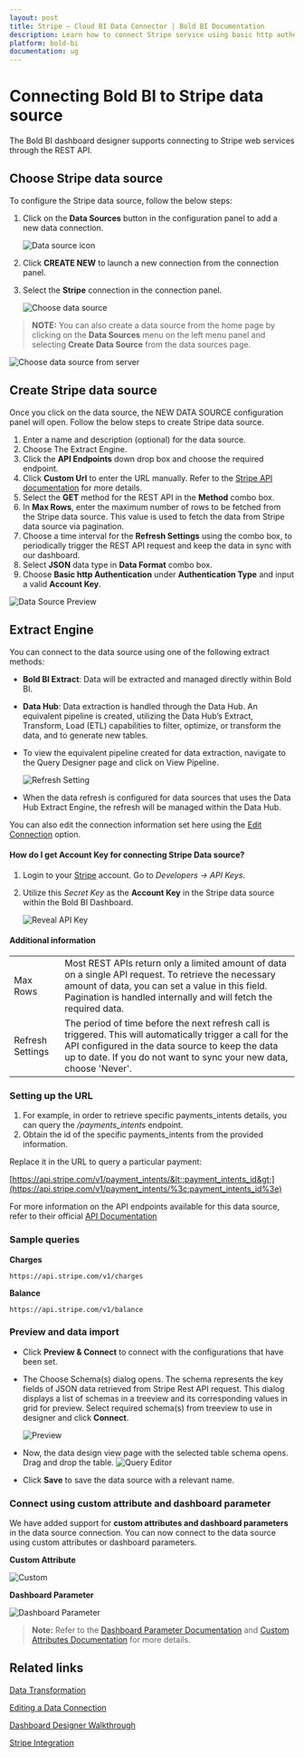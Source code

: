 ```yaml
---
layout: post
title: Stripe – Cloud BI Data Connector | Bold BI Documentation
description: Learn how to connect Stripe service using basic http authentication through REST API endpoint with Bold BI Cloud.
platform: bold-bi
documentation: ug
---
```


# Connecting Bold BI to Stripe data source
The Bold BI dashboard designer supports connecting to Stripe web services through the REST API. 

## Choose Stripe data source
To configure the Stripe data source, follow the below steps:
1. Click on the **Data Sources** button in the configuration panel to add a new data connection.

   ![Data source icon](/static/assets/working-with-datasource/data-connectors/images/common/DataSourcesIcon.png)

2. Click **CREATE NEW** to launch a new connection from the connection panel.
3. Select the **Stripe** connection in the connection panel.

   ![Choose data source](/static/assets/working-with-datasource/data-connectors/images/Stripe/ChooseDS.png)

> **NOTE:** You can also create a data source from the home page by clicking on the **Data Sources** menu on the left menu panel and selecting **Create Data Source** from the data sources page.

   ![Choose data source from server](/static/assets/working-with-datasource/data-connectors/images/Stripe/ChooseDS_Server.png)

## Create Stripe data source
Once you click on the data source, the NEW DATA SOURCE configuration panel will open. Follow the below steps to create Stripe data source.
1. Enter a name and description (optional) for the data source.
2. Choose The Extract Engine.
3. Click the **API Endpoints** down drop box and choose the required endpoint.
4. Click **Custom Url** to enter the URL manually. Refer to the [Stripe API documentation](https://stripe.com/docs/api) for more details.
5. Select the **GET** method for the REST API in the **Method** combo box.
6. In **Max Rows**, enter the maximum number of rows to be fetched from the Stripe data source. This value is used to fetch the data from Stripe data source via pagination.
7. Choose a time interval for the **Refresh Settings** using the combo box, to periodically trigger the REST API request and keep the data in sync with our dashboard.  
8. Select **JSON** data type in **Data Format** combo box.
9. Choose **Basic http Authentication** under **Authentication Type** and input a valid **Account Key**.

  ![Data Source Preview](/static/assets/working-with-datasource/data-connectors/images/Stripe/DataSourcesView.png)

## Extract Engine
You can connect to the data source using one of the following extract methods:
- **Bold BI Extract**: Data will be extracted and managed directly within Bold BI.
- **Data Hub**: Data extraction is handled through the Data Hub. An equivalent pipeline is created, utilizing the Data Hub’s Extract, Transform, Load (ETL) capabilities to filter, optimize, or transform the data, and to generate new tables.
- To view the equivalent pipeline created for data extraction, navigate to the Query Designer page and click on View Pipeline.

    ![Refresh Setting](/static/assets/working-with-datasource/images/View_Pipeline.png)

- When the data refresh is configured for data sources that uses the Data Hub Extract Engine, the refresh will be managed within the Data Hub.

You can also edit the connection information set here using the [Edit Connection](/working-with-data-sources/editing-a-data-connection/) option.

#### How do I get Account Key for connecting Stripe Data source?
1. Login to your [Stripe](https://dashboard.stripe.com/login) account. Go to *Developers -> API Keys*.
2. Utilize this *Secret Key* as the **Account Key** in the Stripe data source within the Bold BI Dashboard.

   ![Reveal API Key](/static/assets/working-with-datasource/data-connectors/images/Stripe/APIKey.png)

#### Additional information
<table width="600">
<tr>
<td>
Max Rows
</td>
<td>
Most REST APIs return only a limited amount of data on a single API request. To retrieve the necessary amount of data, you can set a value in this field. Pagination is handled internally and will fetch the required data.
</td>
</tr>
<tr>
<td>
Refresh Settings
</td>
<td>
The period of time before the next refresh call is triggered. This will automatically trigger a call for the API configured in the data source to keep the data up to date. If you do not want to sync your new data, choose 'Never'.
</td>
</tr>
</table>

### Setting up the URL

1. For example, in order to retrieve specific payments_intents details, you can query the */payments_intents* endpoint.
2. Obtain the id of the specific payments_intents from the provided information.

Replace it in the URL to query a particular payment:

[https://api.stripe.com/v1/payment_intents/&lt;:payment_intents_id&gt;](https://api.stripe.com/v1/payment_intents/%3c:payment_intents_id%3e)

For more information on the API endpoints available for this data source, refer to their official [API Documentation](https://stripe.com/docs/api)

### Sample queries
**Charges**

`https://api.stripe.com/v1/charges`

**Balance**

`https://api.stripe.com/v1/balance`

### Preview and data import
* Click **Preview & Connect** to connect with the configurations that have been set.
* The Choose Schema(s) dialog opens. The schema represents the key fields of JSON data retrieved from Stripe Rest API request. This dialog displays a list of schemas in a treeview and its corresponding values in grid for preview. Select required schema(s) from treeview to use in designer and click **Connect**.

   ![Preview](/static/assets/working-with-datasource/data-connectors/images/common/Preview.png)

* Now, the data design view page with the selected table schema opens. Drag and drop the table.
   ![Query Editor](/static/assets/working-with-datasource/data-connectors/images/common/QueryEditor.png)

* Click **Save** to save the data source with a relevant name.

### Connect using custom attribute and dashboard parameter

We have added support for **custom attributes and dashboard parameters** in the data source connection. You can now connect to the data source using custom attributes or dashboard parameters.

**Custom Attribute**

![Custom](/static/assets/working-with-datasource/data-connectors/images/Stripe/Custom.png)

**Dashboard Parameter**

![Dashboard Parameter](/static/assets/working-with-datasource/data-connectors/images/Stripe/Dashboardparameter.png)

>**Note:** Refer to the [Dashboard Parameter Documentation](https://help.boldbi.com/working-with-data-sources/dashboard-parameter/) and [Custom Attributes Documentation](https://help.boldbi.com/working-with-data-sources/configuring-custom-attribute/) for more details.

## Related links
[Data Transformation](/working-with-data-sources/data-modeling/joining-table/)

[Editing a Data Connection](/working-with-data-sources/editing-a-data-connection/)   

[Dashboard Designer Walkthrough](/getting-started/creating-dashboard/)

<a href="https://www.boldbi.com/integrations/stripe?utm_source=syncfusion&utm_medium=documentation&utm_campaign=boldbistripeintegration" target="_blank">Stripe Integration</a>